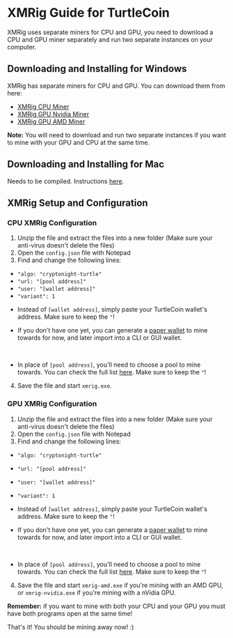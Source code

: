 # XMRig Guide for TurtleCoin

XMRig uses separate miners for CPU and GPU, you need to download a CPU and GPU miner separately and run two separate instances on your computer.

## Downloading and Installing for Windows

XMRig has separate miners for CPU and GPU. You can download them from here:

* [XMRig CPU Miner](https://github.com/xmrig/xmrig/releases)
* [XMRig GPU Nvidia Miner](https://github.com/xmrig/xmrig-nvidia/releases)
* [XMRig GPU AMD Miner](https://github.com/xmrig/xmrig-amd/releases)

**Note:** You will need to download and run two separate instances if you want to mine with your GPU and CPU at the same time.

## Downloading and Installing for Mac

Needs to be compiled. Instructions [here](https://github.com/xmrig/xmrig/wiki/OS-X-Build).

## XMRig Setup and Configuration

### CPU XMRig Configuration

1. Unzip the file and extract the files into a new folder (Make sure your anti-virus doesn't delete the files)
2. Open the `config.json` file with Notepad
3. Find and change the following lines:

* `"algo: "cryptonight-turtle"`
* `"url: "[pool address]"`
* `"user: "[wallet address]"`
* `"variant": 1`





- Instead of `[wallet address]`, simply paste your TurtleCoin wallet's address. Make sure to keep the `"`!

- If you don't have one yet, you can generate a [paper wallet](Making-a-Paper-Wallet) to mine towards for now, and later import into a CLI or GUI wallet.

  ​

- In place of `[pool address]`, you'll need to choose a pool to mine towards. You can check the full list [here](Pools). Make sure to keep the `"`!

4. Save the file and start `xmrig.exe`.

### GPU XMRig Configuration

1. Unzip the file and extract the files into a new folder (Make sure your anti-virus doesn't delete the files)
2. Open the `config.json` file with Notepad
3. Find and change the following lines:

- `"algo: "cryptonight-turtle"`
- `"url: "[pool address]"`
- `"user: "[wallet address]"`
- `"variant": 1`



- Instead of `[wallet address]`, simply paste your TurtleCoin wallet's address. Make sure to keep the `"`!

- If you don't have one yet, you can generate a [paper wallet](Making-a-Paper-Wallet) to mine towards for now, and later import into a CLI or GUI wallet.

  ​

- In place of `[pool address]`, you'll need to choose a pool to mine towards. You can check the full list [here](Pools). Make sure to keep the `"`!

4. Save the file and start `xmrig-amd.exe` if you're mining with an AMD GPU, or `xmrig-nvidia.exe` if you're mining with a nVidia GPU.



**Remember:** if you want to mine with both your CPU and your GPU you must have both programs open at the same time!



That's it! You should be mining away now! :)
